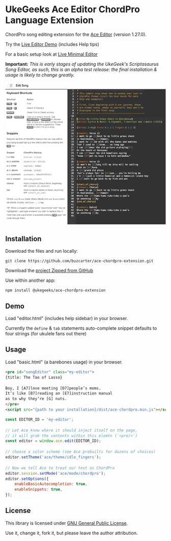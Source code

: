# UkeGeeks Ace Editor ChordPro Language Extension

ChordPro song editing extension for the [Ace Editor](https://ace.c9.io/) (version 1.27.0).

Try the [Live Editor Demo](https://buzcarter.github.io/ace-chordpro-extension/editor.html) (includes Help tips)

For a basic setup look at [Live Minimal Editor](https://buzcarter.github.io/ace-chordpro-extension/basic.html)

**Important:** *This is early stages of updating the UkeGeek's Scriptasaurus Song Editor, as such,
this is an alpha test release: the final installation & usage is likely to change greatly.*

![ukegeeks-AceEditor-ChordPro-extension-screenshot](./docs/imgs/ukegeeks-AceEditor-ChordPro-extension-screenshot.png)

## Installation

Download the files and run locally:

```
git clone https://github.com/buzcarter/ace-chordpro-extension.git
```

Download the [project Zipped from GitHub](https://github.com/buzcarter/ace-chordpro-extension/archive/refs/heads/main.zip)

Use within another app:

```
npm install @ukegeeks/ace-chordpro-extension
```

## Demo

Load "editor.html" (includes help sidebar) in your browser.

Currently the `define` & `tab` statements auto-complete snippet defaults to four strings (for ukulele fans out there)

## Usage

Load "basic.html" (a barebones usage) in your browser.

```html
<pre id="songEditor" class="my-editor">
{title: The Tao of Lasso}

Boy, I [A7]love meeting [D7]people’s moms.
It’s like [B7]reading an [E7]instruction manual 
as to why they’re [G] nuts.
</pre>
<script src="{path to your installation}/dist/ace-chordpro.min.js"></script>
```

```js
const EDITOR_ID = 'my-editor';

// Let Ace know where it should inject itself on the page,
// it will grab the contents within this elemtn (`<pre/>`)
const editor = window.ace.edit(EDITOR_ID);

// choose a color scheme (see Ace prebuilts for dozens of choices)
editor.setTheme('ace/theme/idle_fingers');

// Now we tell Ace to treat our text as ChordPro
editor.session.setMode('ace/mode/chordpro');
editor.setOptions({
    enableBasicAutocompletion: true,
    enableSnippets: true,
});
```

## License

This library is licensed under [GNU General Public License](http://www.gnu.org/licenses/gpl.html).

Use it, change it, fork it, but please leave the author attribution.
